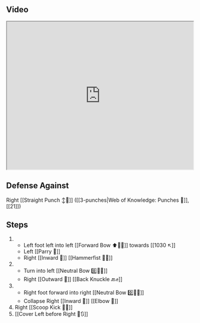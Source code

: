 ## Video


<iframe src="https://www.youtube.com/embed/FPj1ljUEX_c" width="100%" height="400"></iframe>

## Defense Against

Right [[Straight Punch ↕️👊]] ([[3-punches|Web of Knowledge: Punches 👊]], [[21]])

## Steps

1. - Left foot left into left [[Forward Bow ⬆️🧍‍♂️]] towards [[1030 ↖️]]
    - Left [[Parry 🤺]]
    - Right [[Inward 🔽]] [[Hammerfist 🔨✊]]
2. - Turn into left [[Neutral Bow 0️⃣🧍‍♂️]]
    - Right [[Outward 🔼]] [[Back Knuckle 🔙✊]]
3. - Right foot forward into right [[Neutral Bow 0️⃣🧍‍♂️]]
    - Collapse Right [[Inward 🔽]] [[Elbow 💪]]
4. Right [[Scoop Kick 🥄🦵]]
5. [[Cover Left before Right 🦶🔃]]
